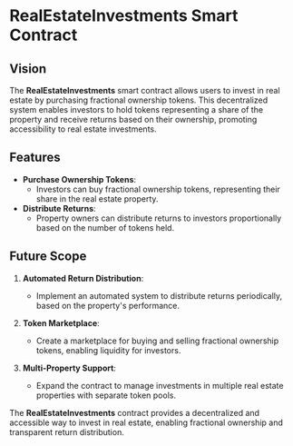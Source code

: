 # RealEstateInvestments Smart Contract

## Vision

The **RealEstateInvestments** smart contract allows users to invest in real estate by purchasing fractional ownership tokens. This decentralized system enables investors to hold tokens representing a share of the property and receive returns based on their ownership, promoting accessibility to real estate investments.

## Features

- **Purchase Ownership Tokens**:
  - Investors can buy fractional ownership tokens, representing their share in the real estate property.
- **Distribute Returns**:
  - Property owners can distribute returns to investors proportionally based on the number of tokens held.

## Future Scope

1. **Automated Return Distribution**:

   - Implement an automated system to distribute returns periodically, based on the property's performance.

2. **Token Marketplace**:

   - Create a marketplace for buying and selling fractional ownership tokens, enabling liquidity for investors.

3. **Multi-Property Support**:
   - Expand the contract to manage investments in multiple real estate properties with separate token pools.

The **RealEstateInvestments** contract provides a decentralized and accessible way to invest in real estate, enabling fractional ownership and transparent return distribution.
